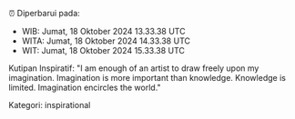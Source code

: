 ⏰ Diperbarui pada:
- WIB: Jumat, 18 Oktober 2024 13.33.38 UTC
- WITA: Jumat, 18 Oktober 2024 14.33.38 UTC
- WIT: Jumat, 18 Oktober 2024 15.33.38 UTC

Kutipan Inspiratif:
"I am enough of an artist to draw freely upon my imagination. Imagination is more important than knowledge. Knowledge is limited. Imagination encircles the world."


Kategori: inspirational

